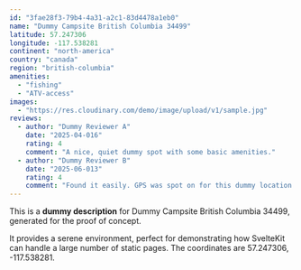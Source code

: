 ```yaml
---
id: "3fae28f3-79b4-4a31-a2c1-83d4478a1eb0"
name: "Dummy Campsite British Columbia 34499"
latitude: 57.247306
longitude: -117.538281
continent: "north-america"
country: "canada"
region: "british-columbia"
amenities:
  - "fishing"
  - "ATV-access"
images:
  - "https://res.cloudinary.com/demo/image/upload/v1/sample.jpg"
reviews:
  - author: "Dummy Reviewer A"
    date: "2025-04-016"
    rating: 4
    comment: "A nice, quiet dummy spot with some basic amenities."
  - author: "Dummy Reviewer B"
    date: "2025-06-013"
    rating: 4
    comment: "Found it easily. GPS was spot on for this dummy location."
---
```


This is a **dummy description** for Dummy Campsite British Columbia 34499, generated for the proof of concept.

It provides a serene environment, perfect for demonstrating how SvelteKit can handle a large number of static pages. The coordinates are 57.247306, -117.538281.
